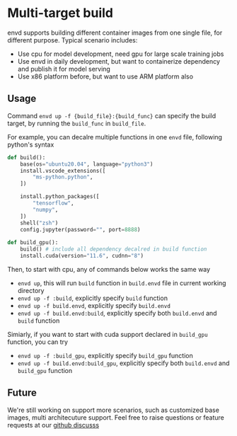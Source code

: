 # Multi-target build

envd supports building different container images from one single file, for different purpose. Typical scenario includes:
- Use cpu for model development, need gpu for large scale training jobs
- Use envd in daily development, but want to containerize dependency and publish it for model serving
- Use x86 platform before, but want to use ARM platform also


## Usage
Command `envd up -f {build_file}:{build_func}` can specify the build target, by running the `build_func` in `build_file`. 

For example, you can decalre multiple functions in one `envd` file, following python's syntax
```python title="build.envd"
def build():
    base(os="ubuntu20.04", language="python3")
    install.vscode_extensions([
        "ms-python.python",
    ])

    install.python_packages([
        "tensorflow",
        "numpy",
    ])
    shell("zsh")
    config.jupyter(password="", port=8888)
    
def build_gpu():
    build() # include all dependency decalred in build function
    install.cuda(version="11.6", cudnn="8")
```

Then, to start with cpu, any of commands below works the same way 
- `envd up`, this will run `build` function in `build.envd` file in 
current working directory
- `envd up -f :build`, explicitly specify `build` function
- `envd up -f build.envd`, explicitly specify `build.envd`
- `envd up -f build.envd:build`, explicitly specify both `build.envd` and `build` function

Simiarly, if you want to start with cuda support declared in `build_gpu` function, you can try
- `envd up -f :build_gpu`, explicitly specify `build_gpu` function
- `envd up -f build.envd:build_gpu`, explicitly specify both `build.envd` and `build_gpu` function

## Future
We're still working on support more scenarios, such as customized base images, multi architecuture support. Feel free to raise questions or feature requests at our [github discusss](https://github.com/tensorchord/envd/discussions)